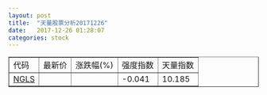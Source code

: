 ```yaml
---
layout: post
title:  "天量股票分析20171226"
date:   2017-12-26 01:28:07
categories: stock
---
```

<script type="text/javascript">
var stockList = []
stockList.push('gb_ngls');
</script>

<table border="1">
 <tr>
  <td>代码</td>
  <td>最新价</td>
  <td>涨跌幅(%)</td>
 <td>强度指数</td>
 <td>天量指数</td>
</tr>
  <tr id="ngls"><td><a href="http://stock.finance.sina.com.cn/usstock/quotes/NGLS.html" target="_blank">NGLS</a></td><td></td><td></td><td>-0.041</td><td>10.185</td></tr>
</table>
